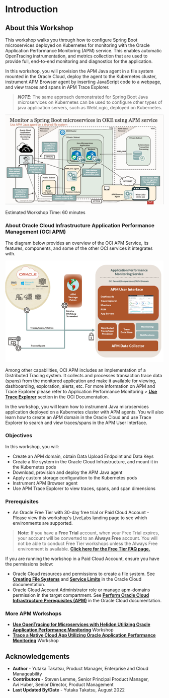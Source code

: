 ﻿# Introduction

## About this Workshop

This workshop walks you through how to configure Spring Boot microservices deployed on Kubernetes for monitoring with the Oracle Application Performance Monitoring (APM) service. This enables automatic OpenTracing instrumentation, and metrics collection that are used to provide full, end-to-end monitoring and diagnostics for the application.  

In this workshop, you will provision the APM Java agent in a file system mounted in the Oracle Cloud, deploy the agent to the Kubernetes cluster, instrument APM Browser agent by inserting JavaScript code to a webpage, and view traces and spans in APM Trace Explorer.

> ***NOTE***: The same approach demonstrated for Spring Boot Java microservices on Kubernetes can be used to configure other types of java application servers, such as WebLogic, deployed on Kubernetes.

![](images/apm_microservices_setup.png " ")

Estimated Workshop Time: 60 minutes

### About Oracle Cloud Infrastructure Application Performance Management (OCI APM)

The diagram below provides an overview of the OCI APM Service, its features, components, and some of the other OCI services it integrates with.

  ![](images/apm_diagram.png " ")

Among other capabilities, OCI APM includes an implementation of a Distributed Tracing system. It collects and processes transaction trace data (spans) from the monitored application and make it available for viewing, dashboarding, exploration, alerts, etc. For more information on APM and Trace Explorer please refer to Application Performance Monitoring > **[Use Trace Explorer](https://docs.oracle.com/en-us/iaas/application-performance-monitoring/doc/use-trace-explorer.html)** section in the OCI Documentation.

In the workshop, you will learn how to instrument Java microservices application deployed on a Kubernetes cluster with APM agents. You will also learn how to create an APM domain in the Oracle Cloud and use Trace Explorer to search and view traces/spans in the APM User Interface.

### Objectives

In this workshop, you will:
* Create an APM domain, obtain Data Upload Endpoint and Data Keys
*	Create a file system in the Oracle Cloud Infrastructure, and mount it in the Kubernetes pods
*	Download, provision and deploy the APM Java agent
* Apply custom storage configuration to the Kubernetes pods
*	Instrument APM Browser agent
*	Use APM Trace Explorer to view traces, spans, and span dimensions

### Prerequisites


* An Oracle Free Tier with 30-day free trial or Paid Cloud Account - Please view this workshop's LiveLabs landing page to see which environments are supported. 


>**Note:** If you have a **Free Trial** account, when your Free Trial expires, your account will be converted to an **Always Free** account. You will not be able to conduct Free Tier workshops unless the Always Free environment is available.
**[Click here for the Free Tier FAQ page.](https://www.oracle.com/cloud/free/faq.html)**

If you are running the workshop in a Paid Cloud Account, ensure you have the permissions below:
* Oracle Cloud resources and permissions to create a file system. See **[Creating File Systems](https://docs.oracle.com/en-us/iaas/Content/File/Tasks/creatingfilesystems.htm)** and **[Service Limits](https://docs.oracle.com/en-us/iaas/Content/General/Concepts/servicelimits.htm#top)** in the Oracle Cloud documentation.
*	Oracle Cloud Account Administrator role or manage apm-domains permission in the target compartment. See **[Perform Oracle Cloud Infrastructure Prerequisites (APM)](https://docs.oracle.com/en-us/iaas/application-performance-monitoring/doc/perform-oracle-cloud-infrastructure-prerequisite-tasks.html)** in the Oracle Cloud documentation.


### More APM Workshops

-	**[Use OpenTracing for Microservices with Helidon Utilizing Oracle Application Performance Monitoring](https://apexapps.oracle.com/pls/apex/r/dbpm/livelabs/view-workshop?wid=917)**  Workshop
-	**[Trace a Native Cloud App Utilizing Oracle Application Performance Monitoring](https://apexapps.oracle.com/pls/apex/dbpm/r/livelabs/view-workshop?wid=916)** Workshop

## Acknowledgements

- **Author** - Yutaka Takatsu, Product Manager, Enterprise and Cloud Manageability
- **Contributors** - Steven Lemme, Senior Principal Product Manager,  
Avi Huber, Senior Director, Product Management
- **Last Updated By/Date** - Yutaka Takatsu, August 2022
